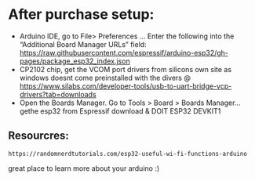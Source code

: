# After purchase setup:
* Arduino IDE, go to File> Preferences ... Enter the following into the “Additional Board Manager URLs” field:
    https://raw.githubusercontent.com/espressif/arduino-esp32/gh-pages/package_esp32_index.json
* CP2102 chip, get the VCOM port drivers from silicons own site as windows doesnt come preinstalled with the divers @ https://www.silabs.com/developer-tools/usb-to-uart-bridge-vcp-drivers?tab=downloads
* Open the Boards Manager. Go to Tools > Board > Boards Manager… gethe esp32 from Espressif download & DOIT ESP32 DEVKIT1

## Resourcres:
    https://randomnerdtutorials.com/esp32-useful-wi-fi-functions-arduino
great place to learn more about your arduino :)
